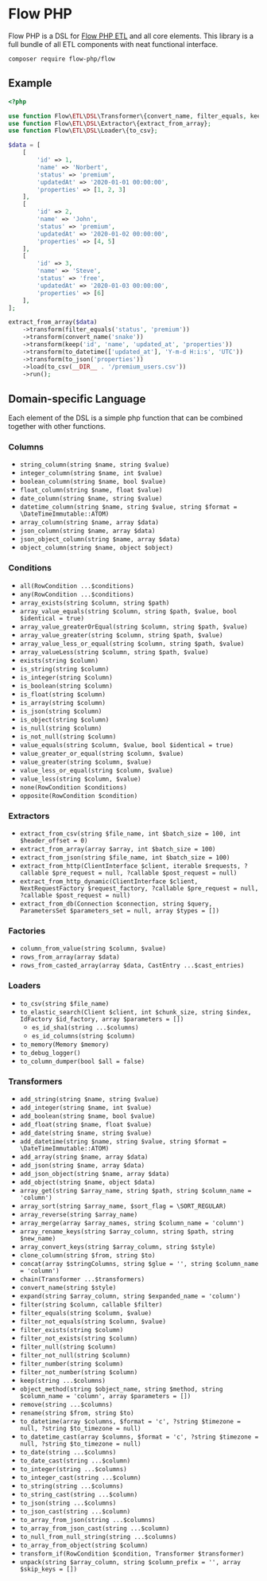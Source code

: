 # Flow PHP 

Flow PHP is a DSL for [Flow PHP ETL](https://github.com/flow-php/etl) and all core elements. 
This library is a full bundle of all ETL components with neat functional interface.

```
composer require flow-php/flow
```

## Example

```php
<?php

use function Flow\ETL\DSL\Transformer\{convert_name, filter_equals, keep, to_datetime, to_json};
use function Flow\ETL\DSL\Extractor\{extract_from_array};
use function Flow\ETL\DSL\Loader\{to_csv};

$data = [
    [
        'id' => 1,
        'name' => 'Norbert',
        'status' => 'premium',
        'updatedAt' => '2020-01-01 00:00:00',
        'properties' => [1, 2, 3]
    ],
    [
        'id' => 2,
        'name' => 'John',
        'status' => 'premium',
        'updatedAt' => '2020-01-02 00:00:00',
        'properties' => [4, 5]
    ],
    [
        'id' => 3,
        'name' => 'Steve',
        'status' => 'free',
        'updatedAt' => '2020-01-03 00:00:00',
        'properties' => [6]
    ],
];

extract_from_array($data)
    ->transform(filter_equals('status', 'premium'))
    ->transform(convert_name('snake'))
    ->transform(keep('id', 'name', 'updated_at', 'properties'))
    ->transform(to_datetime(['updated_at'], 'Y-m-d H:i:s', 'UTC'))
    ->transform(to_json('properties'))
    ->load(to_csv(__DIR__ . '/premium_users.csv'))
    ->run();
```

## Domain-specific Language

Each element of the DSL is a simple php function that can be combined together with other functions. 

### Columns

* `string_column(string $name, string $value)`
* `integer_column(string $name, int $value)`
* `boolean_column(string $name, bool $value)`
* `float_column(string $name, float $value)`
* `date_column(string $name, string $value)`
* `datetime_column(string $name, string $value, string $format = \DateTimeImmutable::ATOM)`
* `array_column(string $name, array $data)`
* `json_column(string $name, array $data)`
* `json_object_column(string $name, array $data)`
* `object_column(string $name, object $object)`

### Conditions

* `all(RowCondition ...$conditions)`
* `any(RowCondition ...$conditions)`
* `array_exists(string $column, string $path)`
* `array_value_equals(string $column, string $path, $value, bool $identical = true)`
* `array_value_greaterOrEqual(string $column, string $path, $value)`
* `array_value_greater(string $column, string $path, $value)`
* `array_value_less_or_equal(string $column, string $path, $value)`
* `array_valueLess(string $column, string $path, $value)`
* `exists(string $column)`
* `is_string(string $column)`
* `is_integer(string $column)`
* `is_boolean(string $column)`
* `is_float(string $column)`
* `is_array(string $column)`
* `is_json(string $column)`
* `is_object(string $column)`
* `is_null(string $column)`
* `is_not_null(string $column)`
* `value_equals(string $column, $value, bool $identical = true)`
* `value_greater_or_equal(string $column, $value)`
* `value_greater(string $column, $value)`
* `value_less_or_equal(string $column, $value)`
* `value_less(string $column, $value)`
* `none(RowCondition $conditions)`
* `opposite(RowCondition $condition)`


### Extractors 

* `extract_from_csv(string $file_name, int $batch_size = 100, int $header_offset = 0)`
* `extract_from_array(array $array, int $batch_size = 100)`
* `extract_from_json(string $file_name, int $batch_size = 100)`
* `extract_from_http(ClientInterface $client, iterable $requests, ?callable $pre_request = null, ?callable $post_request = null)`
* `extract_from_http_dynamic(ClientInterface $client, NextRequestFactory $request_factory, ?callable $pre_request = null, ?callable $post_request = null)`
* `extract_from_db(Connection $connection, string $query, ParametersSet $parameters_set = null, array $types = [])`

### Factories

* `column_from_value(string $column, $value)`
* `rows_from_array(array $data)`
* `rows_from_casted_array(array $data, CastEntry ...$cast_entries)`
 
### Loaders

* `to_csv(string $file_name)`
* `to_elastic_search(Client $client, int $chunk_size, string $index, IdFactory $id_factory, array $parameters = [])`
    * `es_id_sha1(string ...$columns)`
    * `es_id_columns(string $column)`
* `to_memory(Memory $memory)`
* `to_debug_logger()`
* `to_column_dumper(bool $all = false)`
  
### Transformers

* `add_string(string $name, string $value)`
* `add_integer(string $name, int $value)`
* `add_boolean(string $name, bool $value)`
* `add_float(string $name, float $value)`
* `add_date(string $name, string $value)`
* `add_datetime(string $name, string $value, string $format = \DateTimeImmutable::ATOM)`
* `add_array(string $name, array $data)`
* `add_json(string $name, array $data)`
* `add_json_object(string $name, array $data)`
* `add_object(string $name, object $data)`
* `array_get(string $array_name, string $path, string $column_name = 'column')`
* `array_sort(string $array_name, $sort_flag = \SORT_REGULAR)`
* `array_reverse(string $array_name)`
* `array_merge(array $array_names, string $column_name = 'column')`
* `array_rename_keys(string $array_column, string $path, string $new_name)`
* `array_convert_keys(string $array_column, string $style)`
* `clone_column(string $from, string $to)`
* `concat(array $stringColumns, string $glue = '', string $column_name = 'column')`
* `chain(Transformer ...$transformers)`  
* `convert_name(string $style)`  
* `expand(string $array_column, string $expanded_name = 'column')`
* `filter(string $column, callable $filter)`
* `filter_equals(string $column, $value)`
* `filter_not_equals(string $column, $value)`
* `filter_exists(string $column)`
* `filter_not_exists(string $column)`
* `filter_null(string $column)`
* `filter_not_null(string $column)`
* `filter_number(string $column)`
* `filter_not_number(string $column)`
* `keep(string ...$columns)`
* `object_method(string $object_name, string $method, string $column_name = 'column', array $parameters = [])`
* `remove(string ...$columns)`
* `rename(string $from, string $to)`
* `to_datetime(array $columns, $format = 'c', ?string $timezone = null, ?string $to_timezone = null)`
* `to_datetime_cast(array $columns, $format = 'c', ?string $timezone = null, ?string $to_timezone = null)`
* `to_date(string ...$columns)`
* `to_date_cast(string ...$column)`
* `to_integer(string ...$columns)`
* `to_integer_cast(string ...$column)`
* `to_string(string ...$columns)`
* `to_string_cast(string ...$column)`
* `to_json(string ...$columns)`
* `to_json_cast(string ...$column)`
* `to_array_from_json(string ...$columns)`
* `to_array_from_json_cast(string ...$column)`
* `to_null_from_null_string(string ...$columns)`
* `to_array_from_object(string $column)`
* `transform_if(RowCondition $condition, Transformer $transformer)`
* `unpack(string $array_column, string $column_prefix = '', array $skip_keys = [])`
